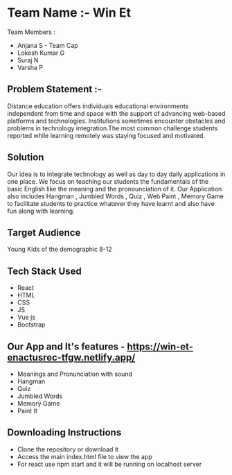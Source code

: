 # Team Name :- Win Et 
Team Members : 
<ul>
  <li>Anjana S - Team Cap </li> 
  <li>Lokesh Kumar G </li> 
  <li>Suraj N </li>
  <li>Varsha P </li>
</ul>

## Problem Statement :-
Distance education offers individuals educational environments independent from time and space with the support of advancing web-based platforms and technologies. 
Institutions sometimes encounter obstacles and problems in technology integration.The most common challenge students reported while learning remotely was staying focused and motivated. 

## Solution
Our idea is to integrate technology as well as day to day daily applications in one place. We focus on teaching our students the fundamentals of the basic English like the meaning and the pronounciation of it. Our Application also includes Hangman , Jumbled Words , Quiz , Web Paint , Memory Game to facilitate students to practice whatever they have learnt and also have fun along with learning.

## Target Audience
Young Kids of the demographic 8-12

## Tech Stack Used
<ul>
  <li> React </li>
  <li> HTML </li>
  <li> CSS </li>
  <li> JS </li>
  <li> Vue js </li>
  <li> Bootstrap </li>
</ul>

## Our App and It's features - https://win-et-enactusrec-tfgw.netlify.app/
- Meanings and Pronunciation with sound
- Hangman
- Quiz
- Jumbled Words
- Memory Game
- Paint It

## Downloading Instructions
- Clone the repository or download it
- Access the main index.html file to view the app
- For react use npm start and it will be running on localhost server
